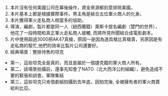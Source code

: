 1. 本片沒有任何美國公司在幕後操作，資金來源都刻意排除美國。
2. 本片基本上都是根據實際事件。男主角是結合五位軍火商人的化身。
3. 本片獲得軍火走私商人相當多的協助。
4. 導演，編劇，製片都是同一人（紐西蘭籍）奧斯卡提名編劇（楚門的世界），他花了一段時間和真正軍火走私商人接觸, 而將所見所聞結合成電影劇本。
5. 片中使用超過3000把AK47真槍，原因一是因為道具槍比真槍貴，另原因是有走私商的幫忙,他們的效率比製片公司還要好。
6. 經典場景：整排待售的坦克
- 第一，這些坦克全是真的，而且是屬於一個捷克籍的軍火商人所有。
- 第二，該場景拍攝前，還事先知會了NATO（北大西洋公約組織），避免造成不要的緊張和誤會。軍隊集結
- 第三，這些坦克只肯借劇組拍攝到去年底，因拍完後, 全被擁有者的軍火商賣給利比亞。

